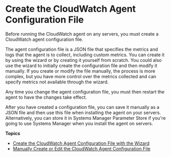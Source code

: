 # Create the CloudWatch Agent Configuration File<a name="create-cloudwatch-agent-configuration-file"></a>

Before running the CloudWatch agent on any servers, you must create a CloudWatch agent configuration file\. 

The agent configuration file is a JSON file that specifies the metrics and logs that the agent is to collect, including custom metrics\. You can create it by using the wizard or by creating it yourself from scratch\. You could also use the wizard to initially create the configuration file and then modify it manually\. If you create or modify the file manually, the process is more complex, but you have more control over the metrics collected and can specify metrics not available through the wizard\.

Any time you change the agent configuration file, you must then restart the agent to have the changes take effect\.

After you have created a configuration file, you can save it manually as a JSON file and then use this file when installing the agent on your servers\. Alternatively, you can store it in Systems Manager Parameter Store if you're going to use Systems Manager when you install the agent on servers\.

**Topics**
+ [Create the CloudWatch Agent Configuration File with the Wizard](create-cloudwatch-agent-configuration-file-wizard.md)
+ [Manually Create or Edit the CloudWatch Agent Configuration File](CloudWatch-Agent-Configuration-File-Details.md)